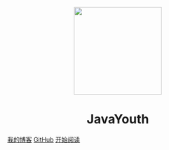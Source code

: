 <p align="center">
<img src="https://cdn.jsdelivr.net/gh/youthlql/lqlp@v1.0.0/blog/favicon.png" width="200" height="200"/>
</p>



<h1 align="center">JavaYouth</h1>

[我的博客](https://imlql.cn/)
[GitHub](<https://github.com/youthlql/JavaYouth>)
[开始阅读](#Java)


